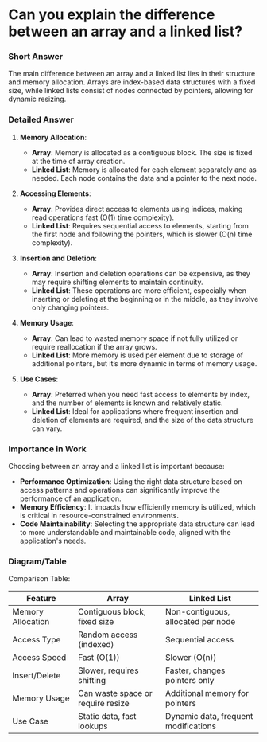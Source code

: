 # Can you explain the difference between an array and a linked list?

### Short Answer
The main difference between an array and a linked list lies in their structure and memory allocation. Arrays are index-based data structures with a fixed size, while linked lists consist of nodes connected by pointers, allowing for dynamic resizing.

### Detailed Answer
1. **Memory Allocation**:
    - **Array**: Memory is allocated as a contiguous block. The size is fixed at the time of array creation.
    - **Linked List**: Memory is allocated for each element separately and as needed. Each node contains the data and a pointer to the next node.

2. **Accessing Elements**:
    - **Array**: Provides direct access to elements using indices, making read operations fast (O(1) time complexity).
    - **Linked List**: Requires sequential access to elements, starting from the first node and following the pointers, which is slower (O(n) time complexity).

3. **Insertion and Deletion**:
    - **Array**: Insertion and deletion operations can be expensive, as they may require shifting elements to maintain continuity.
    - **Linked List**: These operations are more efficient, especially when inserting or deleting at the beginning or in the middle, as they involve only changing pointers.

4. **Memory Usage**:
    - **Array**: Can lead to wasted memory space if not fully utilized or require reallocation if the array grows.
    - **Linked List**: More memory is used per element due to storage of additional pointers, but it’s more dynamic in terms of memory usage.

5. **Use Cases**:
    - **Array**: Preferred when you need fast access to elements by index, and the number of elements is known and relatively static.
    - **Linked List**: Ideal for applications where frequent insertion and deletion of elements are required, and the size of the data structure can vary.

### Importance in Work
Choosing between an array and a linked list is important because:

- **Performance Optimization**: Using the right data structure based on access patterns and operations can significantly improve the performance of an application.
- **Memory Efficiency**: It impacts how efficiently memory is utilized, which is critical in resource-constrained environments.
- **Code Maintainability**: Selecting the appropriate data structure can lead to more understandable and maintainable code, aligned with the application's needs.

### Diagram/Table
Comparison Table:

| Feature           | Array                            | Linked List                      |
|-------------------|----------------------------------|----------------------------------|
| Memory Allocation | Contiguous block, fixed size     | Non-contiguous, allocated per node |
| Access Type       | Random access (indexed)          | Sequential access                |
| Access Speed      | Fast (O(1))                      | Slower (O(n))                    |
| Insert/Delete     | Slower, requires shifting        | Faster, changes pointers only    |
| Memory Usage      | Can waste space or require resize | Additional memory for pointers   |
| Use Case          | Static data, fast lookups        | Dynamic data, frequent modifications |